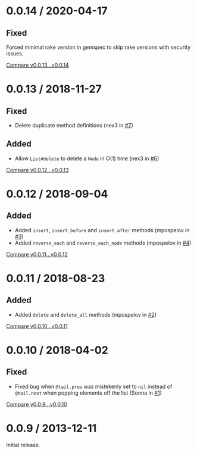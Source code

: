 # 0.0.14 / 2020-04-17

## Fixed

Forced minimal rake version in gemspec to skip rake versions with security issues.

[Compare v0.0.13...v0.0.14](https://github.com/spectator/linked-list/compare/v0.0.13...v0.0.14)

# 0.0.13 / 2018-11-27

## Fixed

- Delete duplicate method definitions (nex3 in [#7](https://github.com/spectator/linked-list/pull/7))

## Added

- Allow `List#delete` to delete a `Node` in O(1) time (nex3 in [#6](https://github.com/spectator/linked-list/pull/6))

[Compare v0.0.12...v0.0.13](https://github.com/spectator/linked-list/compare/v0.0.12...v0.0.13)

# 0.0.12 / 2018-09-04

## Added

- Added `insert`, `insert_before` and `insert_after` methods (mpospelov in [#3](https://github.com/spectator/linked-list/pull/3))
- Added `reverse_each` and `reverse_each_node` methods (mpospelov in [#4](https://github.com/spectator/linked-list/pull/4))

[Compare v0.0.11...v0.0.12](https://github.com/spectator/linked-list/compare/v0.0.11...v0.0.12)

# 0.0.11 / 2018-08-23

## Added

- Added `delete` and `delete_all` methods (mpospelov in [#2](https://github.com/spectator/linked-list/pull/2))

[Compare v0.0.10...v0.0.11](https://github.com/spectator/linked-list/compare/v0.0.10...v0.0.11)

# 0.0.10 / 2018-04-02

## Fixed

- Fixed bug when `@tail.prev` was mistekenly set to `nil` instead of `@tail.next` when popping elements off the list (Sonna in [#1](https://github.com/spectator/linked-list/pull/1))

[Compare v0.0.9...v0.0.10](https://github.com/spectator/linked-list/compare/v0.0.9...v0.0.10)

# 0.0.9 / 2013-12-11

Initial release.
